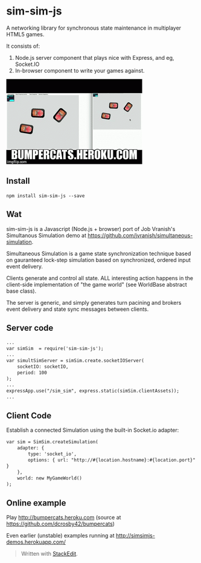 # sim-sim-js

A networking library for synchronous state maintenance in multiplayer HTML5 games.

It consists of:

1. Node.js server component that plays nice with Express, and eg, Socket.IO
2. In-browser component to write your games against.

![eg bumpercats](https://github.com/dcrosby42/bumpercats/raw/master/demo.gif)

## Install

    npm install sim-sim-js --save

## Wat 
sim-sim-js is a Javascript (Node.js + browser) port of Job Vranish's Simultanous Simulation demo at https://github.com/jvranish/simultaneous-simulation.

Simultaneous Simulation is a game state synchronization technique based on gauranteed lock-step simulation based on synchronized, ordered input event delivery.

Clients generate and control all state.  ALL interesting action happens in the client-side implementation of "the game world" (see WorldBase abstract base class).

The server is generic, and simply generates turn pacining and brokers event delivery and state sync messages between clients.


## Server code

    ...
    var simSim  = require('sim-sim-js');
    ...
    var simultSimServer = simSim.create.socketIOServer(
        socketIO: socketIO,
        period: 100
    );
    ...
    expressApp.use("/sim_sim", express.static(simSim.clientAssets));
    ...
    
## Client Code
Establish a connected Simulation using the built-in Socket.io adapter:

    var sim = SimSim.createSimulation(
        adapter: {
            type: 'socket_io',
            options: { url: "http://#{location.hostname}:#{location.port}" }
        },
        world: new MyGameWorld()
    );


## Online example

Play http://bumpercats.heroku.com  (source at https://github.com/dcrosby42/bumpercats)

Even earlier (unstable) examples running at http://simsimjs-demos.herokuapp.com/


> Written with [StackEdit](https://stackedit.io/).

